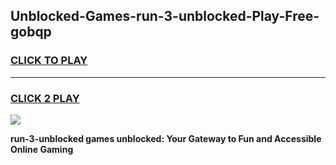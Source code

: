 
## Unblocked-Games-run-3-unblocked-Play-Free-gobqp
<h3>
<a href="https://premium76.site?title=run-3-unblocked&ref=15A">CLICK TO PLAY</a></h3>
<hr>

<h3>
<a href="https://premium76.site?title=run-3-unblocked&ref=15A">CLICK 2 PLAY</a>
  
</h3>

<a href="https://premium76.site?title=run-3-unblocked&ref=15A"><img src="https://clearcache.store/games.png"></a>


**run-3-unblocked games unblocked: Your Gateway to Fun and Accessible Online Gaming**
